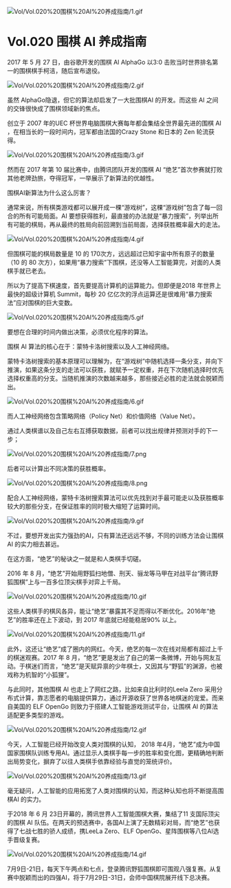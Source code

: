 
![Vol/Vol.020%20围棋%20AI%20养成指南/1.gif](https://cdn.jsdelivr.net/gh/qiaoshouzi/static/image/Vol/Vol.020%20围棋%20AI%20养成指南/1.gif)

# Vol.020 围棋 AI 养成指南

2017 年 5 月 27 日，由谷歌开发的围棋 AI AlphaGo 以3:0 击败当时世界排名第一的围棋棋手柯洁，随后宣布退役。

![Vol/Vol.020%20围棋%20AI%20养成指南/2.gif](https://cdn.jsdelivr.net/gh/qiaoshouzi/static/image/Vol/Vol.020%20围棋%20AI%20养成指南/2.gif)

虽然 AlphaGo隐退，但它的算法却启发了一大批围棋AI 的开发。而这些 AI 之间的交锋很快成了围棋领域新的焦点。

创立于 2007 年的UEC 杯世界电脑围棋大赛每年都会集结全世界最先进的围棋 AI ，在相当长的一段时间内，冠军都由法国的Crazy Stone 和日本的 Zen 轮流获得。

![Vol/Vol.020%20围棋%20AI%20养成指南/3.gif](https://cdn.jsdelivr.net/gh/qiaoshouzi/static/image/Vol/Vol.020%20围棋%20AI%20养成指南/3.gif)

然而在 2017 年第 10 届比赛中，由腾讯团队开发的围棋 AI “绝艺”首次参赛就打败其他老牌劲旅，夺得冠军，一举展示了新算法的优越性。

围棋AI新算法为什么这么厉害？

通常来说，所有棋类游戏都可以展开成一棵“游戏树”，这棵“游戏树”包含了每一回合的所有可能局面。AI 要想获得胜利，最直接的办法就是“暴力搜索”，列举出所有可能的棋局，再从最终的胜局向前回溯到当前局面，选择获胜概率最大的走法。

![Vol/Vol.020%20围棋%20AI%20养成指南/4.gif](https://cdn.jsdelivr.net/gh/qiaoshouzi/static/image/Vol/Vol.020%20围棋%20AI%20养成指南/4.gif)

但围棋可能的棋局数量是 10 的 170次方，远远超过已知宇宙中所有原子的数量（10 的 80 次方），如果用“暴力搜索”下围棋，还没等人工智能算完，对面的人类棋手就已老去。

所以为了提高下棋速度，首先要提高计算机的运算能力。但即便是2018 年世界上最快的超级计算机 Summit，每秒 20 亿亿次的浮点运算还是很难用“暴力搜索法”应对围棋的巨大变数。

![Vol/Vol.020%20围棋%20AI%20养成指南/5.gif](https://cdn.jsdelivr.net/gh/qiaoshouzi/static/image/Vol/Vol.020%20围棋%20AI%20养成指南/5.gif)

要想在合理的时间内做出决策，必须优化程序的算法。

围棋 AI 算法的核心在于：蒙特卡洛树搜索以及人工神经网络。

蒙特卡洛树搜索的基本原理可以理解为，在“游戏树”中随机选择一条分支，并向下推演，如果这条分支的走法可以获胜，就赋予一定权重，并在下次随机选择时优先选择权重高的分支。当随机推演的次数越来越多，那些接近必胜的走法就会脱颖而出。

![Vol/Vol.020%20围棋%20AI%20养成指南/6.gif](https://cdn.jsdelivr.net/gh/qiaoshouzi/static/image/Vol/Vol.020%20围棋%20AI%20养成指南/6.gif)

而人工神经网络包含策略网络（Policy Net）和价值网络（Value Net）。

通过人类棋谱以及自己左右互搏获取数据，前者可以找出规律并预测对手的下一步；

![Vol/Vol.020%20围棋%20AI%20养成指南/7.png](https://cdn.jsdelivr.net/gh/qiaoshouzi/static/image/Vol/Vol.020%20围棋%20AI%20养成指南/7.png)

后者可以计算出不同决策的获胜概率。

![Vol/Vol.020%20围棋%20AI%20养成指南/8.png](https://cdn.jsdelivr.net/gh/qiaoshouzi/static/image/Vol/Vol.020%20围棋%20AI%20养成指南/8.png)

配合人工神经网络，蒙特卡洛树搜索算法可以优先找到对手最可能走以及获胜概率较大的那些分支，在保证胜率的同时极大缩短了运算时间。

![Vol/Vol.020%20围棋%20AI%20养成指南/9.gif](https://cdn.jsdelivr.net/gh/qiaoshouzi/static/image/Vol/Vol.020%20围棋%20AI%20养成指南/9.gif)

不过，要想开发出实力强劲的AI，只有算法还远远不够，不同的训练方法会让围棋AI 的实力相去甚远。

在这方面，“绝艺”的秘诀之一就是和人类棋手切磋。

2016 年 8 月，“绝艺”开始用野狐扫地僧、刑天、骊龙等马甲在对战平台“腾讯野狐围棋”上与一百多位顶尖棋手对弈上千局。

![Vol/Vol.020%20围棋%20AI%20养成指南/10.gif](https://cdn.jsdelivr.net/gh/qiaoshouzi/static/image/Vol/Vol.020%20围棋%20AI%20养成指南/10.gif)

这些人类棋手的棋风各异，能让“绝艺”暴露其不足而得以不断优化。2016年“绝艺”的胜率还在上下波动，到 2017 年底就已经能稳居90% 以上。

![Vol/Vol.020%20围棋%20AI%20养成指南/11.gif](https://cdn.jsdelivr.net/gh/qiaoshouzi/static/image/Vol/Vol.020%20围棋%20AI%20养成指南/11.gif)

此外，这还让“绝艺”成了圈内的网红。今天，绝艺的每一次在线对局都有超过上千的棋迷观赛。2017 年 8 月，“绝艺”更是发出了自己的第一条微博，开始与网友互动。于棋迷们而言，“绝艺”是天赋异禀的少年棋士，又因其与“野狐”的渊源，也被戏称为机智的“小狐狸”。

与此同时，其他围棋 AI 也走上了网红之路，比如来自比利时的Leela Zero 采用分布式计算，靠志愿者的电脑提供算力，通过开源收获了世界各地棋迷的宠爱。而来自美国的 ELF OpenGo 则致力于搭建人工智能游戏测试平台，让围棋 AI 的算法适配更多类型的游戏。

![Vol/Vol.020%20围棋%20AI%20养成指南/12.gif](https://cdn.jsdelivr.net/gh/qiaoshouzi/static/image/Vol/Vol.020%20围棋%20AI%20养成指南/12.gif)

今天，人工智能已经开始改变人类对围棋的认知， 2018 年4月，“绝艺”成为中国国家围棋队训练专用AI。通过显示人类棋手每一步的胜率和变化图，更精确地判断出局势变化，摒弃了以往人类棋手依靠经验与直觉的笼统评价。

![Vol/Vol.020%20围棋%20AI%20养成指南/13.gif](https://cdn.jsdelivr.net/gh/qiaoshouzi/static/image/Vol/Vol.020%20围棋%20AI%20养成指南/13.gif)

毫无疑问，人工智能的应用拓宽了人类对围棋的认知，而这种认知也将不断提高围棋AI 的实力。

于2018 年 6 月 23日开幕的，腾讯世界人工智能围棋大赛，集结了11 支国际顶尖的围棋 AI 队伍。在两天的预选赛中，各国AI上演了无数精彩对局，而“绝艺”也获得了七战七胜的骄人成绩，携LeeLa Zero、ELF OpenGo、星阵围棋等八位AI选手晋级复赛。

![Vol/Vol.020%20围棋%20AI%20养成指南/14.gif](https://cdn.jsdelivr.net/gh/qiaoshouzi/static/image/Vol/Vol.020%20围棋%20AI%20养成指南/14.gif)

7月9日-21日，每天下午两点和七点，登录腾讯野狐围棋即可围观八强复赛。从复赛中脱颖而出的四强AI，将于7月29日-31日，会师中国棋院展开线下总决赛。
